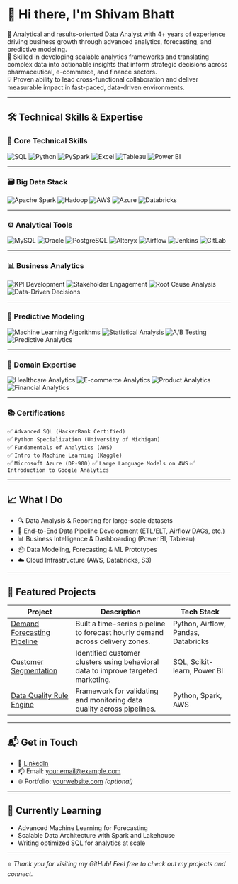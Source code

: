 # 👋 Hi there, I'm Shivam Bhatt

🎯 Analytical and results-oriented Data Analyst with 4+ years of experience driving business growth through
advanced analytics, forecasting, and predictive modeling.<br>
🔧 Skilled in developing scalable analytics frameworks and translating complex data into actionable insights that inform strategic decisions across pharmaceutical, e-commerce, and finance sectors.<br>
💡 Proven ability to lead cross-functional collaboration and deliver measurable impact in fast-paced, data-driven environments. 

---

## 🛠️ Technical Skills & Expertise

### 🧠 Core Technical Skills  
![SQL](https://img.shields.io/badge/SQL-336791?style=for-the-badge&logo=mysql&logoColor=white)
![Python](https://img.shields.io/badge/Python-3776AB?style=for-the-badge&logo=python&logoColor=white)
![PySpark](https://img.shields.io/badge/PySpark-E25A1C?style=for-the-badge&logo=apachespark&logoColor=white)
![Excel](https://img.shields.io/badge/Excel-217346?style=for-the-badge&logo=microsoft-excel&logoColor=white)
![Tableau](https://img.shields.io/badge/Tableau-E97627?style=for-the-badge&logo=tableau&logoColor=white)
![Power BI](https://img.shields.io/badge/Power%20BI-F2C811?style=for-the-badge&logo=powerbi&logoColor=black)

---

### 🗃️ Big Data Stack  
![Apache Spark](https://img.shields.io/badge/Spark-FCA121?style=for-the-badge&logo=apachespark&logoColor=black)
![Hadoop](https://img.shields.io/badge/Hadoop-66CCFF?style=for-the-badge&logo=apachehadoop&logoColor=black)
![AWS](https://img.shields.io/badge/AWS-232F3E?style=for-the-badge&logo=amazonaws&logoColor=white)
![Azure](https://img.shields.io/badge/Azure-0089D6?style=for-the-badge&logo=microsoftazure&logoColor=white)
![Databricks](https://img.shields.io/badge/Databricks-E87722?style=for-the-badge&logo=databricks&logoColor=white)

---

### ⚙️ Analytical Tools  
![MySQL](https://img.shields.io/badge/MySQL-005C84?style=for-the-badge&logo=mysql&logoColor=white)
![Oracle](https://img.shields.io/badge/Oracle-F80000?style=for-the-badge&logo=oracle&logoColor=white)
![PostgreSQL](https://img.shields.io/badge/PostgreSQL-336791?style=for-the-badge&logo=postgresql&logoColor=white)
![Alteryx](https://img.shields.io/badge/Alteryx-003C71?style=for-the-badge&logo=alteryx&logoColor=white)
![Airflow](https://img.shields.io/badge/Airflow-017CEE?style=for-the-badge&logo=apacheairflow&logoColor=white)
![Jenkins](https://img.shields.io/badge/Jenkins-D24939?style=for-the-badge&logo=jenkins&logoColor=white)
![GitLab](https://img.shields.io/badge/GitLab-FC6D26?style=for-the-badge&logo=gitlab&logoColor=white)

---

### 📊 Business Analytics  
![KPI Development](https://img.shields.io/badge/KPI%20Development-4b0082?style=for-the-badge&logo=data&logoColor=white)
![Stakeholder Engagement](https://img.shields.io/badge/Stakeholder%20Engagement-da70d6?style=for-the-badge&logo=Handshake&logoColor=white)
![Root Cause Analysis](https://img.shields.io/badge/Root%20Cause%20Analysis-20b2aa?style=for-the-badge&logo=bugcrowd&logoColor=white)
![Data-Driven Decisions](https://img.shields.io/badge/Data--Driven%20Decisions-8a2be2?style=for-the-badge&logo=GoogleAnalytics&logoColor=white)

---

### 🤖 Predictive Modeling  
![Machine Learning Algorithms](https://img.shields.io/badge/Machine%20Learning%20Algorithms-ff4500?style=for-the-badge&logo=Tensorflow&logoColor=white)
![Statistical Analysis](https://img.shields.io/badge/Statistical%20Analysis-00ced1?style=for-the-badge&logo=r&logoColor=white)
![A/B Testing](https://img.shields.io/badge/A%2FB%20Testing-ff69b4?style=for-the-badge&logo=Flask&logoColor=white)
![Predictive Analytics](https://img.shields.io/badge/Predictive%20Analytics-7fff00?style=for-the-badge&logo=scikitlearn&logoColor=black)

---

### 🧭 Domain Expertise  
![Healthcare Analytics](https://img.shields.io/badge/Healthcare%20Analytics-d2691e?style=for-the-badge&logo=medrt&logoColor=white)
![E-commerce Analytics](https://img.shields.io/badge/E--commerce%20Analytics-1e90ff?style=for-the-badge&logo=Shopify&logoColor=white)
![Product Analytics](https://img.shields.io/badge/Product%20Analytics-ff6347?style=for-the-badge&logo=ProductHunt&logoColor=white)
![Financial Analytics](https://img.shields.io/badge/Financial%20Analytics-228b22?style=for-the-badge&logo=PayPal&logoColor=white)

---

### 📚 Certifications  
✅ `Advanced SQL (HackerRank Certified)`  
✅ `Python Specialization (University of Michigan)`  
✅ `Fundamentals of Analytics (AWS)`  
✅ `Intro to Machine Learning (Kaggle)`  
✅ `Microsoft Azure (DP-900)`
✅ `Large Language Models on AWS`
✅ `Introduction to Google Analytics `

---

## 📈 What I Do

- 🔍 Data Analysis & Reporting for large-scale datasets  
- 🔄 End-to-End Data Pipeline Development (ETL/ELT, Airflow DAGs, etc.)  
- 📊 Business Intelligence & Dashboarding (Power BI, Tableau)  
- 📦 Data Modeling, Forecasting & ML Prototypes  
- ☁️ Cloud Infrastructure (AWS, Databricks, S3)

---

## 📌 Featured Projects

| Project | Description | Tech Stack |
|--------|-------------|------------|
| [Demand Forecasting Pipeline](https://github.com/your-username/demand-forecasting-pipeline) | Built a time-series pipeline to forecast hourly demand across delivery zones. | Python, Airflow, Pandas, Databricks |
| [Customer Segmentation](https://github.com/your-username/customer-segmentation) | Identified customer clusters using behavioral data to improve targeted marketing. | SQL, Scikit-learn, Power BI |
| [Data Quality Rule Engine](https://github.com/your-username/data-quality-rule-engine) | Framework for validating and monitoring data quality across pipelines. | Python, Spark, AWS |

---

## 📬 Get in Touch

- 💼 [LinkedIn](https://www.linkedin.com/in/your-name/)
- 📫 Email: your.email@example.com
- 🌐 Portfolio: [yourwebsite.com](https://yourwebsite.com) *(optional)*

---

## 🧠 Currently Learning

- Advanced Machine Learning for Forecasting  
- Scalable Data Architecture with Spark and Lakehouse  
- Writing optimized SQL for analytics at scale

---

⭐️ *Thank you for visiting my GitHub! Feel free to check out my projects and connect.*

